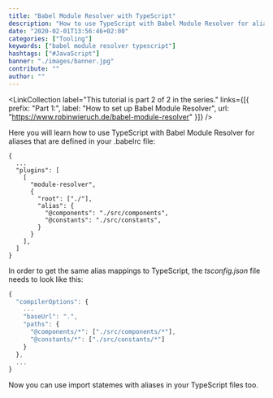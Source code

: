 ```yaml
---
title: "Babel Module Resolver with TypeScript"
description: "How to use TypeScript with Babel Module Resolver for aliases that are defined in your .babelrc file ..."
date: "2020-02-01T13:56:46+02:00"
categories: ["Tooling"]
keywords: ["babel module resolver typescript"]
hashtags: ["#JavaScript"]
banner: "./images/banner.jpg"
contribute: ""
author: ""
---
```


<Sponsorship />

<LinkCollection label="This tutorial is part 2 of 2 in the series." links={[{ prefix: "Part 1:", label: "How to set up Babel Module Resolver", url: "https://www.robinwieruch.de/babel-module-resolver" }]} />

Here you will learn how to use TypeScript with Babel Module Resolver for aliases that are defined in your .babelrc file:

```javascript{}
{
  ...
  "plugins": [
    [
      "module-resolver",
      {
        "root": ["./"],
        "alias": {
          "@components": "./src/components",
          "@constants": "./src/constants",
        }
      }
    ],
  ]
}
```

In order to get the same alias mappings to TypeScript, the *tsconfig.json* file needs to look like this:

```javascript
{
  "compilerOptions": {
    ...
    "baseUrl": ".",
    "paths": {
      "@components/*": ["./src/components/*"],
      "@constants/*": ["./src/constants/*"]
    }
  },
  ...
}
```

Now you can use import statemes with aliases in your TypeScript files too.